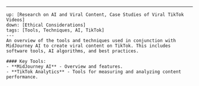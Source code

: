 ---
    up: [Research on AI and Viral Content, Case Studies of Viral TikTok Videos]
    down: [Ethical Considerations]
    tags: [Tools, Techniques, AI, TikTok]
    ---
    An overview of the tools and techniques used in conjunction with MidJourney AI to create viral content on TikTok. This includes software tools, AI algorithms, and best practices.

    #### Key Tools:
    - **MidJourney AI** - Overview and features.
    - **TikTok Analytics** - Tools for measuring and analyzing content performance.